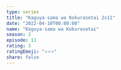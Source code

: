 ```yaml
---
type: series
title: "Kaguya-sama wa Kokurasetai 2x11"
date: "2022-04-10T00:00:00"
name: "Kaguya-sama wa Kokurasetai"
season: 2
episode: 11
rating: 3
ratingEmoji: "⭐️⭐️⭐️"
share: false
---
```

